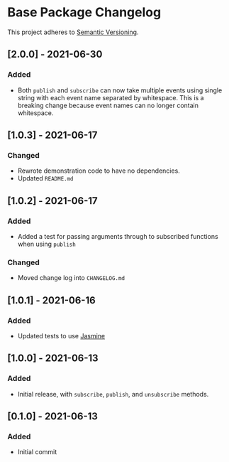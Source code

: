 # Base Package Changelog

This project adheres to [Semantic Versioning](https://semver.org/spec/v2.0.0.html).

## [2.0.0] - 2021-06-30

### Added

* Both `publish` and `subscribe` can now take multiple events using single string with each event name separated by whitespace. This is a breaking change because event names can no longer contain whitespace.

## [1.0.3] - 2021-06-17

### Changed

* Rewrote demonstration code to have no dependencies.
* Updated `README.md`

## [1.0.2] - 2021-06-17

### Added

* Added a test for passing arguments through to subscribed functions when using `publish`

### Changed

* Moved change log into `CHANGELOG.md`

## [1.0.1] - 2021-06-16

### Added

* Updated tests to use [Jasmine](https://jasmine.github.io/)

## [1.0.0] - 2021-06-13

### Added

* Initial release, with `subscribe`, `publish`, and `unsubscribe` methods.

## [0.1.0] - 2021-06-13

### Added

* Initial commit
